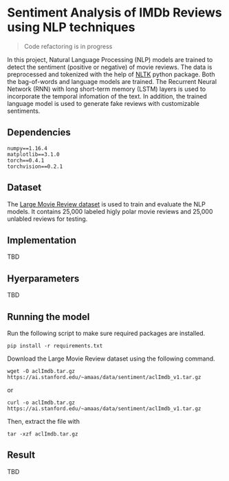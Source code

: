 # Sentiment Analysis of IMDb Reviews using NLP techniques

> Code refactoring is in progress

In this project, Natural Language Processing (NLP) models are trained to detect the sentiment (positive or negative) of movie reviews. The data is preprocessed and tokenized with the help of [NLTK](https://www.nltk.org/) python package. Both the bag-of-words and language models are trained. The Recurrent Neural Network (RNN) with long short-term memory (LSTM) layers is used to incorporate the temporal infomation of the text. In addition, the trained language model is used to generate fake reviews with customizable sentiments.

## Dependencies

```
numpy==1.16.4
matplotlib==3.1.0
torch==0.4.1
torchvision==0.2.1
```

## Dataset

The [Large Movie Review dataset](https://ai.stanford.edu/~amaas/data/sentiment/) is used to train and evaluate the NLP models. It contains 25,000 labeled higly polar movie reviews and 25,000 unlabled reviews for testing.

## Implementation

TBD

## Hyerparameters

TBD

## Running the model

Run the following script to make sure required packages are installed.
```
pip install -r requirements.txt
```
Download the Large Movie Review dataset using the following command.
```
wget -O aclImdb.tar.gz https://ai.stanford.edu/~amaas/data/sentiment/aclImdb_v1.tar.gz
```
or
```
curl -o aclImdb.tar.gz https://ai.stanford.edu/~amaas/data/sentiment/aclImdb_v1.tar.gz
```
Then, extract the file with
```
tar -xzf aclImdb.tar.gz
```

## Result

TBD
